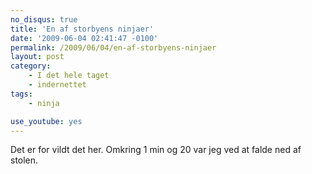 ```yaml
---
no_disqus: true
title: 'En af storbyens ninjaer'
date: '2009-06-04 02:41:47 -0100'
permalink: /2009/06/04/en-af-storbyens-ninjaer
layout: post
category:
    - I det hele taget
    - indernettet
tags:
    - ninja

use_youtube: yes
---
```

Det er for vildt det her. Omkring 1 min og 20 var jeg ved at falde ned af stolen.

<amp-youtube
    data-videoid="5MeiwLLZjDo"
    layout="responsive"
    width="480" height="270"></amp-youtube>
